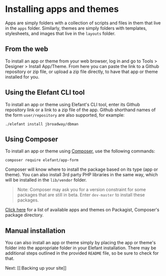 # Installing apps and themes

Apps are simply folders with a collection of scripts and files in them that live
in the `apps` folder. Similarly, themes are simply folders with templates, stylesheets,
and images that live in the `layouts` folder.

## From the web

To install an app or theme from your web browser, log in and go to Tools > Designer >
Install App/Theme. From here you can paste the link to a Github repository or zip file,
or upload a zip file directly, to have that app or theme installed for you.

## Using the Elefant CLI tool

To install an app or theme using Elefant's CLI tool, enter its Github repository link
or a link to a zip file of the app. Github shorthand names of the form `user/repository`
are also supported, for example:

	./elefant install jbroadway/dbman

## Using Composer

To install an app or theme using [Composer](http://getcomposer.org/), use the following commands:

	composer require elefant/app-form

Composer will know where to install the package based on its type (app or theme). You can
also install 3rd party PHP libraries in the same way, which will be installed in the `lib/vendor`
folder.

> Note: Composer may ask you for a version constraint for some packages that are still in
> beta. Enter `dev-master` to install these packages.

[Click here](https://packagist.org/packages/elefant/) for a list of available apps and themes
on Packagist, Composer's package directory.

## Manual installation

You can also install an app or theme simply by placing the app or theme's folder into
the appropriate folder in your Elefant installation. There may be additional steps
outlined in the provided `README` file, so be sure to check for that.

Next: [[:Backing up your site]]
